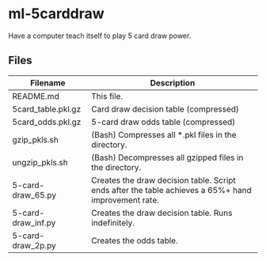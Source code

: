 # ml-5carddraw
Have a computer teach itself to play 5 card draw power.

## Files

| Filename | Description |
| --- | --- |  
| README.md | This file. |  
| 5card_table.pkl.gz | Card draw decision table (compressed) |
| 5card_odds.pkl.gz | 5-card draw odds table (compressed) |
| gzip_pkls.sh | (Bash) Compresses all *.pkl files in the directory. |
| ungzip_pkls.sh | (Bash) Decompresses all gzipped files in the directory. |
| 5-card-draw_65.py | Creates the draw decision table. Script ends after the table achieves a 65%+ hand improvement rate. |
| 5-card-draw_inf.py | Creates the draw decision table. Runs indefinitely. |
| 5-card-draw_2p.py | Creates the odds table. |
